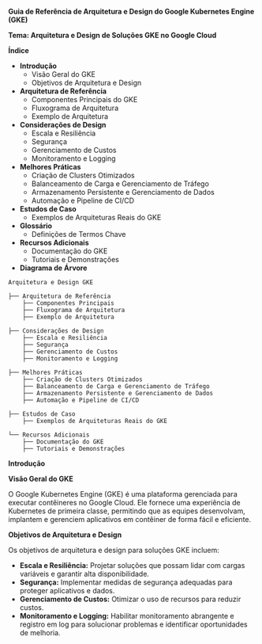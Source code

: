 **Guia de Referência de Arquitetura e Design do Google Kubernetes Engine (GKE)**

**Tema: Arquitetura e Design de Soluções GKE no Google Cloud**

**Índice**

- **Introdução**
    - Visão Geral do GKE
    - Objetivos de Arquitetura e Design
- **Arquitetura de Referência**
    - Componentes Principais do GKE
    - Fluxograma de Arquitetura
    - Exemplo de Arquitetura
- **Considerações de Design**
    - Escala e Resiliência
    - Segurança
    - Gerenciamento de Custos
    - Monitoramento e Logging
- **Melhores Práticas**
    - Criação de Clusters Otimizados
    - Balanceamento de Carga e Gerenciamento de Tráfego
    - Armazenamento Persistente e Gerenciamento de Dados
    - Automação e Pipeline de CI/CD
- **Estudos de Caso**
    - Exemplos de Arquiteturas Reais do GKE
- **Glossário**
    - Definições de Termos Chave
- **Recursos Adicionais**
    - Documentação do GKE
    - Tutoriais e Demonstrações
- **Diagrama de Árvore**

```
Arquitetura e Design GKE

├── Arquitetura de Referência
    ├── Componentes Principais
    ├── Fluxograma de Arquitetura
    ├── Exemplo de Arquitetura

├── Considerações de Design
    ├── Escala e Resiliência
    ├── Segurança
    ├── Gerenciamento de Custos
    ├── Monitoramento e Logging

├── Melhores Práticas
    ├── Criação de Clusters Otimizados
    ├── Balanceamento de Carga e Gerenciamento de Tráfego
    ├── Armazenamento Persistente e Gerenciamento de Dados
    ├── Automação e Pipeline de CI/CD

├── Estudos de Caso
    ├── Exemplos de Arquiteturas Reais do GKE

└── Recursos Adicionais
    ├── Documentação do GKE
    ├── Tutoriais e Demonstrações
```

**Introdução**

**Visão Geral do GKE**

O Google Kubernetes Engine (GKE) é uma plataforma gerenciada para executar contêineres no Google Cloud. Ele fornece uma experiência de Kubernetes de primeira classe, permitindo que as equipes desenvolvam, implantem e gerenciem aplicativos em contêiner de forma fácil e eficiente.

**Objetivos de Arquitetura e Design**

Os objetivos de arquitetura e design para soluções GKE incluem:

- **Escala e Resiliência:** Projetar soluções que possam lidar com cargas variáveis e garantir alta disponibilidade.
- **Segurança:** Implementar medidas de segurança adequadas para proteger aplicativos e dados.
- **Gerenciamento de Custos:** Otimizar o uso de recursos para reduzir custos.
- **Monitoramento e Logging:** Habilitar monitoramento abrangente e registro em log para solucionar problemas e identificar oportunidades de melhoria.
